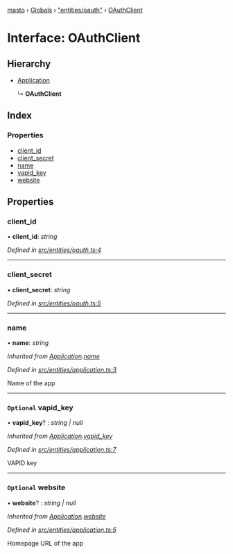 [masto](../README.md) › [Globals](../globals.md) › ["entities/oauth"](../modules/_entities_oauth_.md) › [OAuthClient](_entities_oauth_.oauthclient.md)

# Interface: OAuthClient

## Hierarchy

* [Application](_entities_application_.application.md)

  ↳ **OAuthClient**

## Index

### Properties

* [client_id](_entities_oauth_.oauthclient.md#client_id)
* [client_secret](_entities_oauth_.oauthclient.md#client_secret)
* [name](_entities_oauth_.oauthclient.md#name)
* [vapid_key](_entities_oauth_.oauthclient.md#optional-vapid_key)
* [website](_entities_oauth_.oauthclient.md#optional-website)

## Properties

###  client_id

• **client_id**: *string*

*Defined in [src/entities/oauth.ts:4](https://github.com/neet/masto.js/blob/b9f6bdd/src/entities/oauth.ts#L4)*

___

###  client_secret

• **client_secret**: *string*

*Defined in [src/entities/oauth.ts:5](https://github.com/neet/masto.js/blob/b9f6bdd/src/entities/oauth.ts#L5)*

___

###  name

• **name**: *string*

*Inherited from [Application](_entities_application_.application.md).[name](_entities_application_.application.md#name)*

*Defined in [src/entities/application.ts:3](https://github.com/neet/masto.js/blob/b9f6bdd/src/entities/application.ts#L3)*

Name of the app

___

### `Optional` vapid_key

• **vapid_key**? : *string | null*

*Inherited from [Application](_entities_application_.application.md).[vapid_key](_entities_application_.application.md#optional-vapid_key)*

*Defined in [src/entities/application.ts:7](https://github.com/neet/masto.js/blob/b9f6bdd/src/entities/application.ts#L7)*

VAPID key

___

### `Optional` website

• **website**? : *string | null*

*Inherited from [Application](_entities_application_.application.md).[website](_entities_application_.application.md#optional-website)*

*Defined in [src/entities/application.ts:5](https://github.com/neet/masto.js/blob/b9f6bdd/src/entities/application.ts#L5)*

Homepage URL of the app
